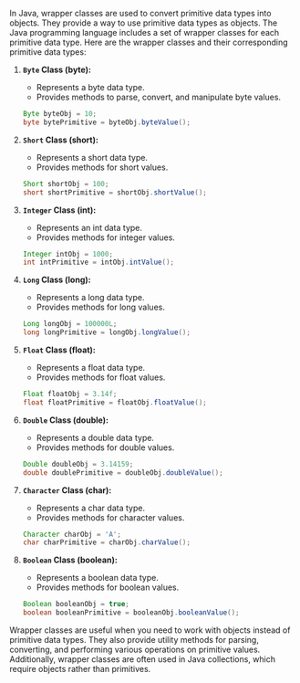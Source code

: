 In Java, wrapper classes are used to convert primitive data types into objects. They provide a way to use primitive data types as objects. The Java programming language includes a set of wrapper classes for each primitive data type. Here are the wrapper classes and their corresponding primitive data types:

1. **`Byte` Class (byte):**
   - Represents a byte data type.
   - Provides methods to parse, convert, and manipulate byte values.

   ```java
   Byte byteObj = 10;
   byte bytePrimitive = byteObj.byteValue();
   ```

2. **`Short` Class (short):**
   - Represents a short data type.
   - Provides methods for short values.

   ```java
   Short shortObj = 100;
   short shortPrimitive = shortObj.shortValue();
   ```

3. **`Integer` Class (int):**
   - Represents an int data type.
   - Provides methods for integer values.

   ```java
   Integer intObj = 1000;
   int intPrimitive = intObj.intValue();
   ```

4. **`Long` Class (long):**
   - Represents a long data type.
   - Provides methods for long values.

   ```java
   Long longObj = 100000L;
   long longPrimitive = longObj.longValue();
   ```

5. **`Float` Class (float):**
   - Represents a float data type.
   - Provides methods for float values.

   ```java
   Float floatObj = 3.14f;
   float floatPrimitive = floatObj.floatValue();
   ```

6. **`Double` Class (double):**
   - Represents a double data type.
   - Provides methods for double values.

   ```java
   Double doubleObj = 3.14159;
   double doublePrimitive = doubleObj.doubleValue();
   ```

7. **`Character` Class (char):**
   - Represents a char data type.
   - Provides methods for character values.

   ```java
   Character charObj = 'A';
   char charPrimitive = charObj.charValue();
   ```

8. **`Boolean` Class (boolean):**
   - Represents a boolean data type.
   - Provides methods for boolean values.

   ```java
   Boolean booleanObj = true;
   boolean booleanPrimitive = booleanObj.booleanValue();
   ```

Wrapper classes are useful when you need to work with objects instead of primitive data types. They also provide utility methods for parsing, converting, and performing various operations on primitive values. Additionally, wrapper classes are often used in Java collections, which require objects rather than primitives.